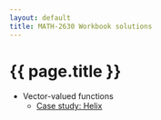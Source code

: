 ```yaml
---
layout: default
title: MATH-2630 Workbook solutions
---
```


# {{ page.title }}

- Vector-valued functions
    - [Case study: Helix](helix.html)

